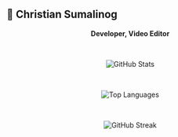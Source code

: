 ## 🐼 Christian Sumalinog

<p align="center">
  <strong>Developer, Video Editor</strong>
</p>

<br>
<p align="center">
  <img src="https://github-readme-stats.vercel.app/api?username=suchannnnn&show_icons=true&theme=radical" alt="GitHub Stats" />
</p>

<br>
<p align="center">
  <img src="https://github-readme-stats.vercel.app/api/top-langs/?username=suchannnnn&layout=compact&theme=radical" alt="Top Languages" />
</p>

<br>
<p align="center">
  <img src="https://streak-stats.demolab.com/?user=suchannnnn&theme=radical" alt="GitHub Streak" />
</p>


